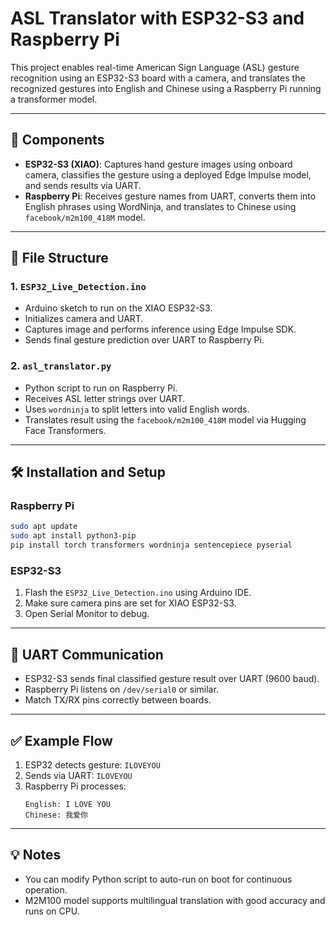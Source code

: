 
# ASL Translator with ESP32-S3 and Raspberry Pi

This project enables real-time American Sign Language (ASL) gesture recognition using an ESP32-S3 board with a camera, and translates the recognized gestures into English and Chinese using a Raspberry Pi running a transformer model.

---

## 🔧 Components

- **ESP32-S3 (XIAO)**: Captures hand gesture images using onboard camera, classifies the gesture using a deployed Edge Impulse model, and sends results via UART.
- **Raspberry Pi**: Receives gesture names from UART, converts them into English phrases using WordNinja, and translates to Chinese using `facebook/m2m100_418M` model.

---

## 📁 File Structure

### 1. `ESP32_Live_Detection.ino`
- Arduino sketch to run on the XIAO ESP32-S3.
- Initializes camera and UART.
- Captures image and performs inference using Edge Impulse SDK.
- Sends final gesture prediction over UART to Raspberry Pi.

### 2. `asl_translator.py`
- Python script to run on Raspberry Pi.
- Receives ASL letter strings over UART.
- Uses `wordninja` to split letters into valid English words.
- Translates result using the `facebook/m2m100_418M` model via Hugging Face Transformers.

---

## 🛠 Installation and Setup

### Raspberry Pi
```bash
sudo apt update
sudo apt install python3-pip
pip install torch transformers wordninja sentencepiece pyserial
```

### ESP32-S3
1. Flash the `ESP32_Live_Detection.ino` using Arduino IDE.
2. Make sure camera pins are set for XIAO ESP32-S3.
3. Open Serial Monitor to debug.

---

## 🔌 UART Communication
- ESP32-S3 sends final classified gesture result over UART (9600 baud).
- Raspberry Pi listens on `/dev/serial0` or similar.
- Match TX/RX pins correctly between boards.

---

## ✅ Example Flow

1. ESP32 detects gesture: `ILOVEYOU`
2. Sends via UART: `ILOVEYOU`
3. Raspberry Pi processes:
   ```
   English: I LOVE YOU
   Chinese: 我爱你
   ```

---

## 💡 Notes

- You can modify Python script to auto-run on boot for continuous operation.
- M2M100 model supports multilingual translation with good accuracy and runs on CPU.
